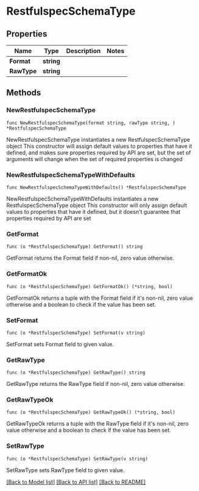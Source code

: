 # RestfulspecSchemaType

## Properties

Name | Type | Description | Notes
------------ | ------------- | ------------- | -------------
**Format** | **string** |  | 
**RawType** | **string** |  | 

## Methods

### NewRestfulspecSchemaType

`func NewRestfulspecSchemaType(format string, rawType string, ) *RestfulspecSchemaType`

NewRestfulspecSchemaType instantiates a new RestfulspecSchemaType object
This constructor will assign default values to properties that have it defined,
and makes sure properties required by API are set, but the set of arguments
will change when the set of required properties is changed

### NewRestfulspecSchemaTypeWithDefaults

`func NewRestfulspecSchemaTypeWithDefaults() *RestfulspecSchemaType`

NewRestfulspecSchemaTypeWithDefaults instantiates a new RestfulspecSchemaType object
This constructor will only assign default values to properties that have it defined,
but it doesn't guarantee that properties required by API are set

### GetFormat

`func (o *RestfulspecSchemaType) GetFormat() string`

GetFormat returns the Format field if non-nil, zero value otherwise.

### GetFormatOk

`func (o *RestfulspecSchemaType) GetFormatOk() (*string, bool)`

GetFormatOk returns a tuple with the Format field if it's non-nil, zero value otherwise
and a boolean to check if the value has been set.

### SetFormat

`func (o *RestfulspecSchemaType) SetFormat(v string)`

SetFormat sets Format field to given value.


### GetRawType

`func (o *RestfulspecSchemaType) GetRawType() string`

GetRawType returns the RawType field if non-nil, zero value otherwise.

### GetRawTypeOk

`func (o *RestfulspecSchemaType) GetRawTypeOk() (*string, bool)`

GetRawTypeOk returns a tuple with the RawType field if it's non-nil, zero value otherwise
and a boolean to check if the value has been set.

### SetRawType

`func (o *RestfulspecSchemaType) SetRawType(v string)`

SetRawType sets RawType field to given value.



[[Back to Model list]](../README.md#documentation-for-models) [[Back to API list]](../README.md#documentation-for-api-endpoints) [[Back to README]](../README.md)


